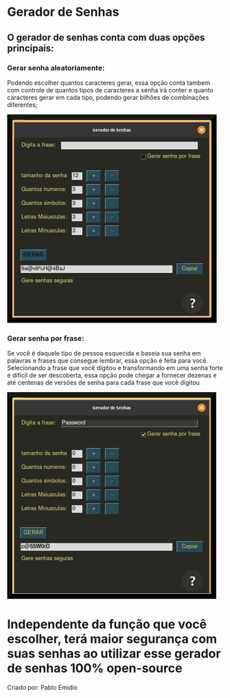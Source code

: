 # Gerador de Senhas

## O gerador de senhas conta com duas opções principais:

### Gerar senha aleatoriamente:
   Podendo escolher quantos caracteres gerar, essa opção conta tambem com controle de quantos tipos de caracteres a senha irá conter e quanto caracteres gerar em cada tipo, podendo gerar bilhões de combinações diferentes;
  
  ![Alt](https://github.com/PabloEmidio/gerador-de-senha-PySimpleGUI/blob/master/GUI-foto/aleatorio.png "EXEMPLO")





### Gerar senha por frase:
   Se você é daquele tipo de pessoa esquecida e baseia sua senha em palavras e frases que consegue lembrar, essa opção é feita para você. Selecionando a frase que você digitou e transformando em uma senha forte e dificil de ser descoberta, essa opção pode chegar a fornecer dezenas e até centenas de versões de senha para cada frase que você digitou

![Alt](https://github.com/PabloEmidio/gerador-de-senha-PySimpleGUI/blob/master/GUI-foto/porfrase.png "EXEMPLO")






# Independente da função que você escolher, terá maior segurança com suas senhas ao utilizar esse gerador de senhas 100% open-source
Criado por: Pablo Emidio
